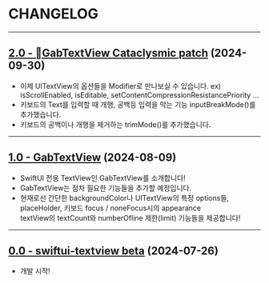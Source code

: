 # CHANGELOG

-----

## [2.0 - GabTextView Cataclysmic patch](https://github.com/sanggab/swiftui-textView/releases/tag/2.0) (2024-09-30)
* 이제 UITextView의 옵션들을 Modifier로 만나보실 수 있습니다. ex) isScrollEnabled, isEditable, setContentCompressionResistancePriority ...
* 키보드의 Text를 입력할 때 개행, 공백등 입력을 막는 기능 inputBreakMode()를 추가했습니다.
* 키보드의 공백이나 개행을 제거하는 trimMode()를 추가했습니다.


---


## [1.0 - GabTextView](https://github.com/sanggab/swiftui-textView/releases/tag/1.0) (2024-08-09)
* SwiftUI 전용 TextView인 GabTextView를 소개합니다!   
* GabTextView는 점차 필요한 기능들을 추가할 예정입니다.   
* 현재로선 간단한 backgroundColor나 UITextView의 특정 options들, placeHolder, 키보드 focus / noneFocus시의 appearance   
  textView의 textCount와 numberOfline 제한(limit) 기능들을 제공합니다!

---

## [0.0 - swiftui-textview beta](https://github.com/sanggab/swiftui-textView/releases/tag/0.0) (2024-07-26)
* 개발 시작!
